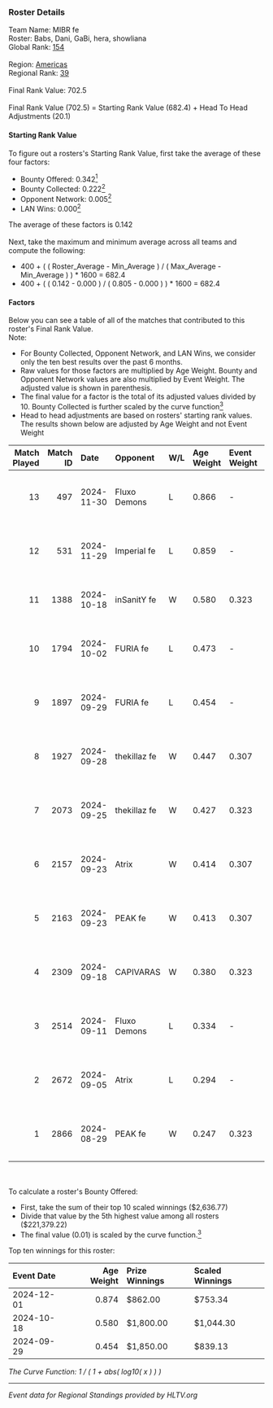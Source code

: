 ### Roster Details<br />
Team Name: MIBR fe<br />
Roster: Babs, Dani, GaBi, hera, showliana<br />
Global Rank: [154](../../standings_global_2025_01_20.md)<br />
<br />
Region: [Americas]( ../../standings_americas_2025_01_20.md)<br />
Regional Rank: [39]( ../../standings_americas_2025_01_20.md)<br />
<br />
Final Rank Value:  702.5<br />
<br />
Final Rank Value (702.5) = Starting Rank Value (682.4) + Head To Head Adjustments (20.1)<br />

#### Starting Rank Value<br />
To figure out a rosters's Starting Rank Value, first take the average of these four factors:<br />
- Bounty Offered: 0.342[<sup>1</sup>](#table2)
- Bounty Collected: 0.222[<sup>2</sup>](#table1)
- Opponent Network: 0.005[<sup>2</sup>](#table1)
- LAN Wins: 0.000[<sup>2</sup>](#table1)

The average of these factors is 0.142<br />
<br />
Next, take the maximum and minimum average across all teams and compute the following:<br />
- 400 + ( ( Roster_Average - Min_Average ) / ( Max_Average - Min_Average ) ) * 1600 = 682.4
- 400 + ( ( 0.142 - 0.000 ) / ( 0.805 - 0.000 ) ) * 1600 = 682.4


#### Factors<br />
Below you can see a table of all of the matches that contributed to this roster's Final Rank Value.<br />
Note:<br />

- For Bounty Collected, Opponent Network, and LAN Wins, we consider only the ten best results over the past 6 months.
- Raw values for those factors are multiplied by Age Weight. Bounty and Opponent Network values are also multiplied by Event Weight. The adjusted value is shown in parenthesis.
- The final value for a factor is the total of its adjusted values divided by 10. Bounty Collected is further scaled by the curve function[<sup>3</sup>](#curveFunction)
- Head to head adjustments are based on rosters' starting rank values. The results shown below are adjusted by Age Weight and not Event Weight
<span id="table1"></span><br />


| Match Played | Match ID | Date       | Opponent     | W/L | Age Weight | Event Weight | Bounty Collected | Opponent Network | LAN Wins  | H2H Adj. | Roster                            |
| -: | -: | :- | :- | :- | :- | :- | :- | :- | :- | -: | :- |
|           13 |      497 | 2024-11-30 | Fluxo Demons | L   | 0.866      | -            | -                | -                | -         |    -8.21 | Babs, Dani, GaBi, hera, showliana |
|           12 |      531 | 2024-11-29 | Imperial fe  | L   | 0.859      | -            | -                | -                | -         |    -1.19 | Babs, Dani, GaBi, hera, showliana |
|           11 |     1388 | 2024-10-18 | inSanitY fe  | W   | 0.580      | 0.323        | 0.004 (0.001)    | 0.080 (0.015)    | 0 (0.000) |     7.91 | Babs, Dani, GaBi, Jelly, lexy     |
|           10 |     1794 | 2024-10-02 | FURIA fe     | L   | 0.473      | -            | -                | -                | -         |    -0.69 | Babs, Dani, GaBi, khizha, lexy    |
|            9 |     1897 | 2024-09-29 | FURIA fe     | L   | 0.454      | -            | -                | -                | -         |    -0.67 | Babs, Dani, GaBi, khizha, REGIANE |
|            8 |     1927 | 2024-09-28 | thekillaz fe | W   | 0.447      | 0.307        | 0.003 (0.000)    | 0.064 (0.009)    | 0 (0.000) |     6.06 | Babs, Dani, GaBi, khizha, REGIANE |
|            7 |     2073 | 2024-09-25 | thekillaz fe | W   | 0.427      | 0.323        | 0.003 (0.000)    | 0.064 (0.009)    | 0 (0.000) |     5.88 | Babs, Dani, GaBi, khizha, REGIANE |
|            6 |     2157 | 2024-09-23 | Atrix        | W   | 0.414      | 0.307        | 0.004 (0.000)    | 0.100 (0.013)    | 0 (0.000) |     6.36 | Babs, Dani, GaBi, khizha, REGIANE |
|            5 |     2163 | 2024-09-23 | PEAK fe      | W   | 0.413      | 0.307        | 0.003 (0.000)    | 0.030 (0.004)    | 0 (0.000) |     5.38 | Babs, Dani, GaBi, khizha, REGIANE |
|            4 |     2309 | 2024-09-18 | CAPIVARAS    | W   | 0.380      | 0.323        | 0.003 (0.000)    | 0.000 (0.000)    | 0 (0.000) |     3.66 | Babs, Dani, GaBi, khizha, REGIANE |
|            3 |     2514 | 2024-09-11 | Fluxo Demons | L   | 0.334      | -            | -                | -                | -         |    -2.91 | Babs, Dani, GaBi, khizha, REGIANE |
|            2 |     2672 | 2024-09-05 | Atrix        | L   | 0.294      | -            | -                | -                | -         |    -4.81 | Babs, Dani, GaBi, khizha, REGIANE |
|            1 |     2866 | 2024-08-29 | PEAK fe      | W   | 0.247      | 0.323        | 0.003 (0.000)    | 0.030 (0.002)    | 0 (0.000) |     3.36 | Babs, Dani, GaBi, khizha, REGIANE |

<br />
<span id="table2"></span><br />
To calculate a roster's Bounty Offered:<br />

- First, take the sum of their top 10 scaled winnings ($2,636.77)
- Divide that value by the 5th highest value among all rosters ($221,379.22)
- The final value (0.01) is scaled by the curve function.[<sup>3</sup>](#curveFunction)

Top ten winnings for this roster:<br />

| Event Date | Age Weight | Prize Winnings | Scaled Winnings |
| :- | -: | :- | :- |
| 2024-12-01 |      0.874 | $862.00        | $753.34         |
| 2024-10-18 |      0.580 | $1,800.00      | $1,044.30       |
| 2024-09-29 |      0.454 | $1,850.00      | $839.13         |


<span id="curveFunction"></span>_The Curve Function: 1 / ( 1 + abs( log10( x ) ) )_<br />

---
_Event data for Regional Standings provided by HLTV.org_<br />
